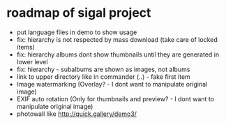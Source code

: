 roadmap of sigal project
========================
- put language files in demo to show usage
- fix: hierarchy is not respected by mass download (take care of locked items)
- fix: hierarchy albums dont show thumbnails until they are generated in lower level
- fix: hierarchy - subalbums are shown as images, not albums
- link to upper directory like in commander (..) - fake first item
- Image watermarking (Overlay? - I dont want to manipulate original image)
- EXIF auto rotation (Only for thumbnails and preview? - I dont want to manipulate original image)
- photowall like http://quick.gallery/demo3/
